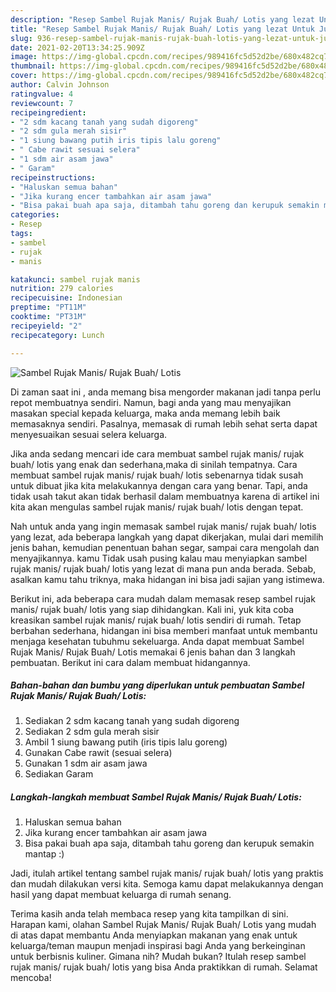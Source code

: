 ```yaml
---
description: "Resep Sambel Rujak Manis/ Rujak Buah/ Lotis yang lezat Untuk Jualan"
title: "Resep Sambel Rujak Manis/ Rujak Buah/ Lotis yang lezat Untuk Jualan"
slug: 936-resep-sambel-rujak-manis-rujak-buah-lotis-yang-lezat-untuk-jualan
date: 2021-02-20T13:34:25.909Z
image: https://img-global.cpcdn.com/recipes/989416fc5d52d2be/680x482cq70/sambel-rujak-manis-rujak-buah-lotis-foto-resep-utama.jpg
thumbnail: https://img-global.cpcdn.com/recipes/989416fc5d52d2be/680x482cq70/sambel-rujak-manis-rujak-buah-lotis-foto-resep-utama.jpg
cover: https://img-global.cpcdn.com/recipes/989416fc5d52d2be/680x482cq70/sambel-rujak-manis-rujak-buah-lotis-foto-resep-utama.jpg
author: Calvin Johnson
ratingvalue: 4
reviewcount: 7
recipeingredient:
- "2 sdm kacang tanah yang sudah digoreng"
- "2 sdm gula merah sisir"
- "1 siung bawang putih iris tipis lalu goreng"
- " Cabe rawit sesuai selera"
- "1 sdm air asam jawa"
- " Garam"
recipeinstructions:
- "Haluskan semua bahan"
- "Jika kurang encer tambahkan air asam jawa"
- "Bisa pakai buah apa saja, ditambah tahu goreng dan kerupuk semakin mantap :)"
categories:
- Resep
tags:
- sambel
- rujak
- manis

katakunci: sambel rujak manis 
nutrition: 279 calories
recipecuisine: Indonesian
preptime: "PT11M"
cooktime: "PT31M"
recipeyield: "2"
recipecategory: Lunch

---
```



![Sambel Rujak Manis/ Rujak Buah/ Lotis](https://img-global.cpcdn.com/recipes/989416fc5d52d2be/680x482cq70/sambel-rujak-manis-rujak-buah-lotis-foto-resep-utama.jpg)

Di zaman  saat ini , anda memang bisa mengorder makanan jadi tanpa perlu repot membuatnya sendiri. Namun, bagi anda yang mau menyajikan masakan special kepada keluarga, maka anda memang lebih baik memasaknya sendiri. Pasalnya, memasak di rumah lebih sehat serta dapat menyesuaikan sesuai selera keluarga.

Jika anda sedang mencari ide cara membuat sambel rujak manis/ rujak buah/ lotis yang enak dan sederhana,maka di sinilah tempatnya. Cara membuat sambel rujak manis/ rujak buah/ lotis  sebenarnya tidak susah untuk dibuat jika kita melakukannya dengan cara yang benar. Tapi, anda tidak usah takut akan tidak berhasil dalam membuatnya 
karena di artikel ini kita akan mengulas sambel rujak manis/ rujak buah/ lotis dengan tepat.  



Nah untuk anda yang ingin memasak sambel rujak manis/ rujak buah/ lotis yang lezat, ada beberapa langkah yang dapat dikerjakan, mulai dari memilih jenis bahan, kemudian penentuan bahan segar, sampai cara mengolah dan menyajikannya. kamu Tidak usah pusing kalau mau menyiapkan sambel rujak manis/ rujak buah/ lotis yang lezat di mana pun anda berada. Sebab, asalkan kamu  tahu triknya, maka hidangan ini bisa jadi sajian yang istimewa.

Berikut ini, ada beberapa cara mudah dalam memasak resep sambel rujak manis/ rujak buah/ lotis yang siap dihidangkan. Kali ini, yuk kita coba kreasikan sambel rujak manis/ rujak buah/ lotis sendiri di rumah. Tetap berbahan sederhana, hidangan ini bisa memberi manfaat untuk membantu menjaga kesehatan tubuhmu sekeluarga. Anda dapat membuat Sambel Rujak Manis/ Rujak Buah/ Lotis memakai 6 jenis bahan dan 3 langkah pembuatan. Berikut ini cara dalam membuat hidangannya.

<!--inarticleads1-->

##### Bahan-bahan dan bumbu yang diperlukan untuk pembuatan Sambel Rujak Manis/ Rujak Buah/ Lotis:

1. Sediakan 2 sdm kacang tanah yang sudah digoreng
1. Sediakan 2 sdm gula merah sisir
1. Ambil 1 siung bawang putih (iris tipis lalu goreng)
1. Gunakan  Cabe rawit (sesuai selera)
1. Gunakan 1 sdm air asam jawa
1. Sediakan  Garam




<!--inarticleads2-->

##### Langkah-langkah membuat Sambel Rujak Manis/ Rujak Buah/ Lotis:

1. Haluskan semua bahan
1. Jika kurang encer tambahkan air asam jawa
1. Bisa pakai buah apa saja, ditambah tahu goreng dan kerupuk semakin mantap :)




Jadi, itulah artikel tentang  sambel rujak manis/ rujak buah/ lotis  yang praktis dan mudah dilakukan versi kita. Semoga kamu dapat melakukannya dengan hasil yang dapat membuat keluarga di rumah senang. 

Terima kasih anda telah membaca resep yang kita tampilkan di sini. Harapan kami, olahan  Sambel Rujak Manis/ Rujak Buah/ Lotis yang mudah di atas dapat membantu Anda menyiapkan makanan yang enak untuk keluarga/teman maupun menjadi inspirasi bagi Anda yang berkeinginan untuk berbisnis kuliner. Gimana nih? Mudah bukan? Itulah resep sambel rujak manis/ rujak buah/ lotis yang bisa Anda praktikkan di rumah. Selamat mencoba!

